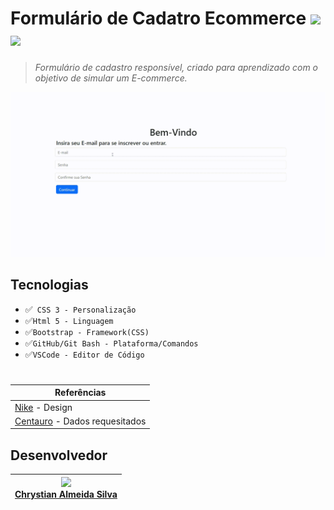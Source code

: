 # Formulário de Cadatro Ecommerce ![](https://img.shields.io/badge/license-%20Escola%20Marista%20Ir.%20Ac%C3%A1cio-black) ![](https://img.shields.io/badge/version-0.1-white) 
>*Formulário de cadastro responsível, criado para aprendizado com o objetivo de simular um E-commerce.*

![Demonstração](exemplo.gif)

## Tecnologias
* ✅`` CSS 3 - Personalização``
* ✅``Html 5 - Linguagem``
* ✅``Bootstrap - Framework(CSS)``
* ✅``GitHub/Git Bash - Plataforma/Comandos``
* ✅``VSCode - Editor de Código``
#

| Referências |
| --- |
| [Nike](https://www.nike.com.br/) - Design |
| [Centauro](https://www.centauro.com.br/) - Dados requesitados |


## Desenvolvedor
 
| <img loading="lazy" src="https://github.com/ESChrystian/site-de-produtos/assets/140809945/6a4fa894-a625-424a-80b0-b01d0a8c0bb5" width=130><br> <a href="https://github.com/ESChrystian">Chrystian Almeida Silva</a> |
| --- |


